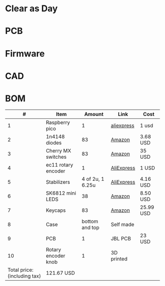 # Clear as Day

# PCB

# Firmware

# CAD

# BOM

| # | Item | Amount | Link | Cost |
|---|------|--------|------|-------------|
| 1 | Raspberry pico | 1 | [aliexpress](https://www.aliexpress.us/item/3256803521775546.html?spm=a2g0o.productlist.main.22.6478lNgJlNgJEx&algo_pvid=eb010e16-b8d5-433e-b930-93ddb07e16ff&algo_exp_id=eb010e16-b8d5-433e-b930-93ddb07e16ff-21&pdp_ext_f=%7B%22order%22%3A%22178%22%2C%22eval%22%3A%221%22%7D&pdp_npi=4%40dis%21USD%216.18%210.99%21%21%2144.08%217.04%21%402103245417538992995887740e4f41%2112000034536362461%21sea%21US%210%21ABX&curPageLogUid=blshBSuqtFpH&utparam-url=scene%3Asearch%7Cquery_from%3A) | 1 usd
| 2 | 1n4148 diodes | 83 | [Amazon](https://www.amazon.com/100pcs-High-Speed-Switching-DO-204AH-Package/dp/B081JKJM6N/ref=sr_1_10?crid=1HC0FF60FQC6V&dib=eyJ2IjoiMSJ9.8C1ebcszlPAbe4ldgX4jaM9nlgUAEZPfJqUMbjw_Zdo3jiIInZo87Hw9RQLWkePHKBARSxjQtoO8uGubd_VJ1mYoJtvN5hdTdvzuUxTuOJops0Via8YoDJjmkyxSQkFo9_Hi7yoCu73wjmn946A8soaoz5Ob1P2tAcWaZHEzCKSBqiEjrTCESDe0pqKqnBkI23rPIbMjMLc63Ia-rzfjxKeO4fNg4qbYUfYIWbYIkTM.WgoYdmka-GUoqAGNLC_Uoa-XBuPIClIMXHSbIhYjF6k&dib_tag=se&keywords=1n4148+diodes+100+pc&qid=1753899635&sprefix=1n4148+diodes+100+pc%2Caps%2C125&sr=8-10) | 3.68 USD |
| 3 | Cherry MX switches | 83 | [Amazon](https://www.amazon.com/GLORIOUS-Gateron-Mechanical-Keyboard-Switches/dp/B07CVQ7ZRL/ref=sr_1_4_sspa?crid=10XHCKI24AHF1&keywords=clear%2Bred%2Bcherry%2Bmx%2Bswitches%2B100pc&qid=1753900124&sprefix=clear%2Bred%2Bcherry%2Bmx%2Bswitches%2B100pc%2Caps%2C106&sr=8-4-spons&sp_csd=d2lkZ2V0TmFtZT1zcF9tdGY&th=1) | 35 USD |
| 4 | ec11 rotary encoder | 1 | [AliExpress](https://www.aliexpress.us/item/3256807457768762.html?spm=a2g0o.productlist.main.3.417bjQLojQLoFM&algo_pvid=5f74a285-dd91-4134-b04f-86eff7bfe1f1&algo_exp_id=5f74a285-dd91-4134-b04f-86eff7bfe1f1-2&pdp_ext_f=%7B%22order%22%3A%22509%22%2C%22eval%22%3A%221%22%7D&pdp_npi=4%40dis%21USD%212.12%210.99%21%21%212.12%210.99%21%402103273e17539009433327470eab0f%2112000041630839428%21sea%21US%210%21ABX&curPageLogUid=wlRKuFiINxac&utparam-url=scene%3Asearch%7Cquery_from%3A) | 1 USD |
| 5 | Stabilizers | 4 of 2u, 1 6.25u | [AliExpress](https://www.aliexpress.us/item/3256803026138061.html?spm=a2g0o.productlist.main.6.5f4bl8Oml8Ompe&algo_pvid=0d6ef425-5bf0-474d-a050-13df98aca940&algo_exp_id=0d6ef425-5bf0-474d-a050-13df98aca940-5&pdp_ext_f=%7B%22order%22%3A%2247%22%2C%22eval%22%3A%221%22%7D&pdp_npi=4%40dis%21USD%2123.10%214.16%21%21%2123.10%214.16%21%402101c72a17539012644845638e9800%2112000036718262540%21sea%21US%210%21ABX&curPageLogUid=cqGHHmNfo124&utparam-url=scene%3Asearch%7Cquery_from%3A) | 4.16 USD |
| 6 | SK6812 mini LEDS | 38 | [Amazon](https://www.amazon.com/100pcs-WS2812B-WS2812-Individually-Addressable/dp/B09X1K1NMT/ref=sr_1_23?crid=DMPZ1YVDZRIA&dib=eyJ2IjoiMSJ9.wgR4tgvU_wqke989tL1lWFADbdpZP0S6KwMg6vvgEUV1T_wJPGbmOjxaFa_ZfuVNXvwUUN_S5bUk5ai7bqh5rozRhZ8HtkwuSRSb9YluuFAD3cb_EdOuGAzl_WConqrSCEO_kWmjRQrrXBiCbF5o95xsjtQvaYWRTjnZvGCWG5Q4HmALSPQt-sC18PSJ-sKxYbzMb6gLwb0ELw8vOOiBw7knYvHeuhy20SytMA9MkiQuI2eBuv0ndo3xHH7-LxpJszkpAl3mKpZx8c6YtR3yiDqc3pNA3yjIrs6vUZmV6-A.o54e5xVs7eDCx2u05ezCwSiXbvmN61aKqktlkiNEdaw&dib_tag=se&keywords=sk6812+mini-e+leds+50+pc&qid=1753901730&sprefix=sk6812+mini-e+leds+50+pc%2Caps%2C110&sr=8-23) | 8.50 USD |
| 7 | Keycaps | 83 | [Amazon](https://www.amazon.com/OHY-Through-Keycaps-Mechanical-Keyboards/dp/B0F1CR1Q2T/ref=sr_1_26?crid=1SQ8HX2ZY26P6&dib=eyJ2IjoiMSJ9.ErL3CYsqRj2o1Vzo5t0v-Cw6ytb7Whop7YJup4xPkkAPg-AZGXlnHSBiU3csK4GP5eJSychynDTXCBz6fH83o4zBf11hgBfe4CjMMg59yxTZejJ_CKzQalQY4Syohy2--pfvfsorrXG1XhHPt1MjlWKm45tgc0LR3KWr98kRsApmQzCUjwzcxOiDGTtwpYYu7ahYog8krL2WOpsudRBMIqJFdSMo6NuVqEguNjt-VrxV9HxMlcKWn_RxqjJ5kbpuA9Sd599GHszGTmsGyX8w7_UbPZ7z2wYyhtFSnADqnYM.Acx-Q1RIv1-P2nWTFBNTOSC5HDBR-XDIjx0R2-EHqmo&dib_tag=se&keywords=blue%2Bkeycaps&qid=1753902254&s=electronics&sprefix=blue%2Bkeycaps%2Celectronics%2C143&sr=1-26&th=1) | 25.99 USD |
| 8 | Case | bottom and top | Self made| |
| 9 | PCB | 1 | JBL PCB | 23 USD |
| 10 | Rotary encoder knob | 1 | 3D printed | |
|Total price: (including tax)|  121.67 USD|
